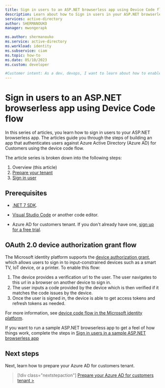 ```yaml
---
title: Sign in users to an ASP.NET browserless app using Device Code flow
description: Learn about how to Sign in users in your ASP.NET browserless app using Device Code flow.
services: active-directory
author: SHERMANOUKO
manager: mwongerapk

ms.author: shermanouko
ms.service: active-directory
ms.workload: identity
ms.subservice: ciam
ms.topic: how-to
ms.date: 05/10/2023
ms.custom: developer

#Customer intent: As a dev, devops, I want to learn about how to enable authentication in my ASP.NET browserless app with Azure Active Directory (Azure AD) for customers tenant
---
```


# Sign in users to an ASP.NET browserless app using Device Code flow

In this series of articles, you learn how to sign in users to your ASP.NET browserless app. The articles guide you through the steps of building an app that authenticates users against Azure Active Directory (Azure AD) for Customers using the device code flow.

The article series is broken down into the following steps:

1. Overview (this article)
1. [Prepare your tenant](how-to-browserless-app-dotnet-sign-in-prepare-tenant.md)
1. [Sign in user](how-to-browserless-app-dotnet-sign-in-sign-in.md)

## Prerequisites

- [.NET 7 SDK](https://dotnet.microsoft.com/download/dotnet/7.0).

- [Visual Studio Code](https://code.visualstudio.com/download) or another code editor.

- Azure AD for customers tenant. If you don't already have one, <a href="https://aka.ms/ciam-free-trial?wt.mc_id=ciamcustomertenantfreetrial_linkclick_content_cnl" target="_blank">sign up for a free trial</a>.

##  OAuth 2.0 device authorization grant flow

The Microsoft identity platform supports the [device authorization grant](https://tools.ietf.org/html/rfc8628), which allows users to sign in to input-constrained devices such as a smart TV, IoT device, or a printer. To enable this flow:

1. The device provides a verification url to the user. The user navigates to this url in a browser on another device to sign in.
1. The user inputs a code provided by the device which is then verified if it matches the code issues by the device.
1. Once the user is signed in, the device is able to get access tokens and refresh tokens as needed. 

For more information, see [device code flow in the Microsoft identity platform](/azure/active-directory/develop/v2-oauth2-device-code).

If you want to run a sample ASP.NET browserless app to get a feel of how things work, complete the steps in [Sign in users in a sample ASP.NET browserless app](./how-to-browserless-app-dotnet-sample-sign-in.md)

## Next steps

Next, learn how to prepare your Azure AD for customers tenant.

> [!div class="nextstepaction"]
> [Prepare your Azure AD for customers tenant >](how-to-browserless-app-dotnet-sign-in-prepare-tenant.md)
